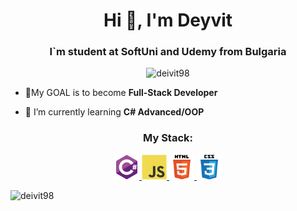 <h1 align="center">Hi 👋, I'm Deyvit</h1>
<h3 align="center">I`m student at SoftUni and Udemy from Bulgaria</h3>

<p align="center"> <img src="https://komarev.com/ghpvc/?username=deivit98&label=Profile%20views&color=0e75b6&style=flat" alt="deivit98" /> </p>

- 🔭My GOAL is to become **Full-Stack Developer**

- 🌱 I’m currently learning **C# Advanced/OOP**

<h3 align="center">My Stack:</h3>
<p align="center"> <a href="https://www.w3schools.com/cs/" target="_blank" rel="noreferrer"> <img src="https://raw.githubusercontent.com/devicons/devicon/master/icons/csharp/csharp-original.svg" alt="csharp" width="40" height="40"/> </a> <a href="https://developer.mozilla.org/en-US/docs/Web/JavaScript" target="_blank" rel="noreferrer"> <img src="https://raw.githubusercontent.com/devicons/devicon/master/icons/javascript/javascript-original.svg" alt="javascript" width="40" height="40"/> </a> <a href="https://www.w3.org/html/" target="_blank" rel="noreferrer"> <img src="https://raw.githubusercontent.com/devicons/devicon/master/icons/html5/html5-original-wordmark.svg" alt="html5" width="40" height="40"/> </a>  <a href="https://www.w3schools.com/css/" target="_blank" rel="noreferrer"> <img src="https://raw.githubusercontent.com/devicons/devicon/master/icons/css3/css3-original-wordmark.svg" alt="css3" width="40" height="40"/> </a>  </p>

<p><img align="left" src="https://github-readme-stats.vercel.app/api/top-langs?username=deivit98&show_icons=true&locale=en&layout=compact" alt="deivit98" /></p>

